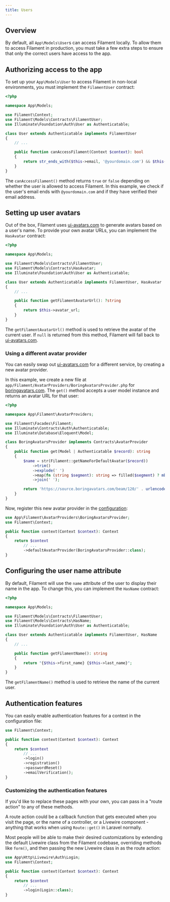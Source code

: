 ```yaml
---
title: Users
---
```


## Overview

By default, all `App\Models\User`s can access Filament locally. To allow them to access Filament in production, you must take a few extra steps to ensure that only the correct users have access to the app.

## Authorizing access to the app

To set up your `App\Models\User` to access Filament in non-local environments, you must implement the `FilamentUser` contract:

```php
<?php

namespace App\Models;

use Filament\Context;
use Filament\Models\Contracts\FilamentUser;
use Illuminate\Foundation\Auth\User as Authenticatable;

class User extends Authenticatable implements FilamentUser
{
    // ...

    public function canAccessFilament(Context $context): bool
    {
        return str_ends_with($this->email, '@yourdomain.com') && $this->hasVerifiedEmail();
    }
}
```

The `canAccessFilament()` method returns `true` or `false` depending on whether the user is allowed to access Filament. In this example, we check if the user's email ends with `@yourdomain.com` and if they have verified their email address.

## Setting up user avatars

Out of the box, Filament uses [ui-avatars.com](https://ui-avatars.com) to generate avatars based on a user's name. To provide your own avatar URLs, you can implement the `HasAvatar` contract:

```php
<?php

namespace App\Models;

use Filament\Models\Contracts\FilamentUser;
use Filament\Models\Contracts\HasAvatar;
use Illuminate\Foundation\Auth\User as Authenticatable;

class User extends Authenticatable implements FilamentUser, HasAvatar
{
    // ...

    public function getFilamentAvatarUrl(): ?string
    {
        return $this->avatar_url;
    }
}
```

The `getFilamentAvatarUrl()` method is used to retrieve the avatar of the current user. If `null` is returned from this method, Filament will fall back to [ui-avatars.com](https://ui-avatars.com).

### Using a different avatar provider

You can easily swap out [ui-avatars.com](https://ui-avatars.com) for a different service, by creating a new avatar provider.

In this example, we create a new file at `app/Filament/AvatarProviders/BoringAvatarsProvider.php` for [boringavatars.com](https://boringavatars.com). The `get()` method accepts a user model instance and returns an avatar URL for that user:

```php
<?php

namespace App\Filament\AvatarProviders;

use Filament\Facades\Filament;
use Illuminate\Contracts\Auth\Authenticatable;
use Illuminate\Database\Eloquent\Model;

class BoringAvatarsProvider implements Contracts\AvatarProvider
{
    public function get(Model | Authenticatable $record): string
    {
        $name = str(Filament::getNameForDefaultAvatar($record))
            ->trim()
            ->explode(' ')
            ->map(fn (string $segment): string => filled($segment) ? mb_substr($segment, 0, 1) : '')
            ->join(' ');

        return 'https://source.boringavatars.com/beam/120/' . urlencode($name);
    }
}
```

Now, register this new avatar provider in the [configuration](configuration):

```php
use App\Filament\AvatarProviders\BoringAvatarsProvider;
use Filament\Context;

public function context(Context $context): Context
{
    return $context
        // ...
        ->defaultAvatarProvider(BoringAvatarsProvider::class);
}
```

## Configuring the user name attribute

By default, Filament will use the `name` attribute of the user to display their name in the app. To change this, you can implement the `HasName` contract:

```php
<?php

namespace App\Models;

use Filament\Models\Contracts\FilamentUser;
use Filament\Models\Contracts\HasName;
use Illuminate\Foundation\Auth\User as Authenticatable;

class User extends Authenticatable implements FilamentUser, HasName
{
    // ...

    public function getFilamentName(): string
    {
        return "{$this->first_name} {$this->last_name}";
    }
}
```

The `getFilamentName()` method is used to retrieve the name of the current user.

## Authentication features

You can easily enable authentication features for a context in the configuration file:

```php
use Filament\Context;

public function context(Context $context): Context
{
    return $context
        // ...
        ->login()
        ->registration()
        ->passwordReset()
        ->emailVerification();
}
```

### Customizing the authentication features

If you'd like to replace these pages with your own, you can pass in a "route action" to any of these methods.

A route action could be a callback function that gets executed when you visit the page, or the name of a controller, or a Livewire component - anything that works when using `Route::get()` in Laravel normally.

Most people will be able to make their desired customizations by extending the default Livewire class from the Filament codebase, overriding methods like `form()`, and then passing the new Livewire class in as the route action:

```php
use App\Http\Livewire\Auth\Login;
use Filament\Context;

public function context(Context $context): Context
{
    return $context
        // ...
        ->login(Login::class);
}
```
